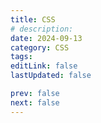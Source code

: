 ```yaml
---
title: CSS
# description:
date: 2024-09-13
category: CSS
tags:
editLink: false
lastUpdated: false

prev: false
next: false
---
```


<RouteCatalog :category="$frontmatter.category" />
